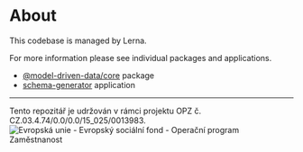# About
This codebase is managed by Lerna.

For more information please see individual packages and applications.

- [@model-driven-data/core](./packages/core) package
- [schema-generator](./applications/schema-generator) application

***

Tento repozitář je udržován v rámci projektu OPZ č. CZ.03.4.74/0.0/0.0/15_025/0013983.
![Evropská unie - Evropský sociální fond - Operační program Zaměstnanost](https://data.gov.cz/images/ozp_logo_cz.jpg)
